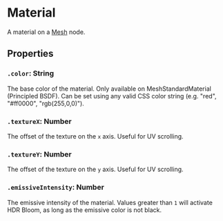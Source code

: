# Material

A material on a [Mesh](/docs/ref/Mesh.md) node.

## Properties

### `.color`: String

The base color of the material. Only available on MeshStandardMaterial (Principled BSDF). Can be set using any valid CSS color string (e.g. "red", "#ff0000", "rgb(255,0,0)").

### `.textureX`: Number

The offset of the texture on the `x` axis. Useful for UV scrolling.

### `.textureY`: Number

The offset of the texture on the `y` axis. Useful for UV scrolling.

### `.emissiveIntensity`: Number

The emissive intensity of the material. Values greater than `1` will activate HDR Bloom, as long as the emissive color is not black.